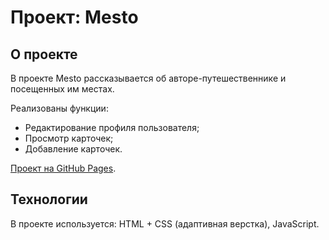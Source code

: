 # Проект: Mesto

## О проекте
В проекте Mesto рассказывается об авторе-путешественнике и посещенных им местах.

Реализованы функции:
- Редактирование профиля пользователя;
- Просмотр карточек;
- Добавление карточек.

[Проект на GitHub Pages](https://tatche.github.io/mesto/index.html).


## Технологии

В проекте используется: HTML + CSS (адаптивная верстка), JavaScript.